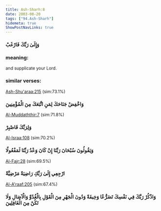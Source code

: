 ```yaml
---
title: Ash-Sharh:8
date: 2003-08-20
tags: ["94.Ash-Sharh"]
hidemeta: true 
ShowPostNavLinks: true 
---
```

### وَإِلَىٰ رَبِّكَ فَارْغَبْ
### meaning: 
and supplicate your Lord.
### similar verses: 

[Ash-Shu'araa:215](/26/215) (sim:73.1%)

### وَاخْفِضْ جَنَاحَكَ لِمَنِ اتَّبَعَكَ مِنَ الْمُؤْمِنِينَ

[Al-Muddaththir:7](/74/7) (sim:71.8%)

### وَلِرَبِّكَ فَاصْبِرْ

[Al-Israa:108](/17/108) (sim:70.2%)

### وَيَقُولُونَ سُبْحَانَ رَبِّنَا إِنْ كَانَ وَعْدُ رَبِّنَا لَمَفْعُولًا

[Al-Fajr:28](/89/28) (sim:69.5%)

### ارْجِعِي إِلَىٰ رَبِّكِ رَاضِيَةً مَرْضِيَّةً

[Al-A'raaf:205](/7/205) (sim:67.4%)

### وَاذْكُرْ رَبَّكَ فِي نَفْسِكَ تَضَرُّعًا وَخِيفَةً وَدُونَ الْجَهْرِ مِنَ الْقَوْلِ بِالْغُدُوِّ وَالْآصَالِ وَلَا تَكُنْ مِنَ الْغَافِلِينَ
